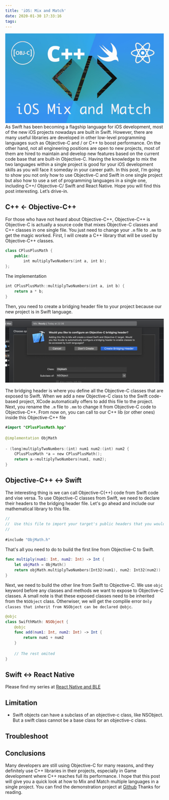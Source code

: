```yaml
---
title: 'iOS: Mix and Match'
date: 2020-01-30 17:33:16
tags:
---
```

![](/Post-Resources/MixMatch/mix-match-banner.png "")
As Swift has been becoming a flagship language for iOS development, most of the new iOS projects nowadays are built in Swift. However, there are many useful libraries are developed in other low-level programming languages such as Objective-C and / or C++ to boost performance. On the other hand, not all engineering positions are open to new projects, most of them are hired to maintain and develop new features based on the current code base that are built-in Objective-C.
Having the knowledge to mix the two languages within a single project is good for your iOS development skills as you will face it someday in your career path. In this post, I’m going to show you not only how to use Objective-C and Swift in one single project but also how to use a set of programming languages in a single one, including C++/ Objective-C/ Swift and React Native. Hope you will find this post interesting.
Let’s drive-in.
<!-- more --> 
## C++ <- Objective-C++
For those who have not heard about Objective-C++, 
Objective-C++ is Objective-C is actually a source code that mixes Objective-C classes and C++ classes in one single file.
You just need to change your `.m` file to `.mm` to get the magic worked.
First, I will create a C++ library that will be used by Objective-C++ classes.
```swift
class CPlusPlusMath {
    public:
        int multiplyTwoNumbers(int a, int b);
};
```
The implementation
```swift
int CPlusPlusMath::multiplyTwoNumbers(int a, int b) {
    return a * b;
}
```
Then, you need to create a bridging header file to your project because our new project is in Swift language.

![](/Post-Resources/MixMatch/bridging-header.png "")

The bridging header is where you define all the Objective-C classes that are exposed to Swift. When we add a new Objective-C class to the Swift code-based project, XCode automatically offers to add this file to the project.
Next, you rename the `.m` file to `.mm` to change it from Objective-C code to Objective-C++. 
From now on, you can call to our C++ lib (or other ones) inside this Objective-C++ file
```swift
#import "CPlusPlusMath.hpp"

@implementation ObjMath

- (long)multiplyTwoNumbers:(int) num1 num2:(int) num2 {
    CPlusPlusMath *a = new CPlusPlusMath();
    return a->multiplyTwoNumbers(num1, num2);
}

```

## Objective-C++ <-> Swift
The interesting thing is we can call Objective-C(++) code from Swift code and vise versa.
To use Objective-C classes from Swift, we need to declare their headers to the bridging header file. Let's go ahead and include our mathematical library to this file.
```swift
//
//  Use this file to import your target's public headers that you would like to expose to Swift.
//

#include "ObjMath.h"

```
That's all you need to do to build the first line from Objective-C to Swift.

```swift
func multiply(num1: Int, num2: Int) -> Int {
    let objMath = ObjMath()
    return objMath.multiplyTwoNumbers(Int32(num1), num2: Int32(num2))
}
```

Next, we need to build the other line from Swift to Objective-C.
We use `objc` keyword before any classes and methods we want to expose to Objective-C classes. A small note is that these exposed classes need to be inherited from the `NSObject` class. Otherwiser, we will get the complile error `Only classes that inherit from NSObject can be declared @objc`.

```swift
@objc
class SwifthMath: NSObject {
    @objc
    func add(num1: Int, num2: Int) -> Int {
        return num1 + num2
    }

    // The rest omited
}
```

## Swift <-> React Native
Please find my series at [React Native and BLE](/2021/12/25/Series-React-Native-and-BLE-Part-1-Building-BLE-framework-for-iOS/)
## Limitation

- Swift objects can have a subclass of an objective-c class, like NSObject. But a swift class cannot be a base class for an objective-c class.

## Troubleshoot

## Conclusions
Many developers are still using Objective-C for many reasons, and they definitely use C++ libraries in their projects, especially in Game development where C++ reaches full its performance. 
I hope that this post will give you a quick look at how to Mix and Match multiple languages in a single project. 
You can find the demonstration project at [Github](https://github.com/uynguyen/iOS-Mix-Match)
Thanks for reading.